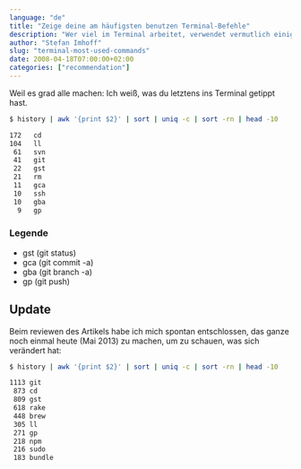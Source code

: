 ```yaml
---
language: "de"
title: "Zeige deine am häufigsten benutzen Terminal-Befehle"
description: "Wer viel im Terminal arbeitet, verwendet vermutlich einige Programme öfter als andere. So findest du heraus, welches deine  eigenen, am meisten verwendeten Terminal-Befehle sind."
author: "Stefan Imhoff"
slug: "terminal-most-used-commands"
date: 2008-04-18T07:00:00+02:00
categories: ["recommendation"]
---
```


Weil es grad alle machen: Ich weiß, was du letztens ins Terminal getippt hast.

```bash
$ history | awk '{print $2}' | sort | uniq -c | sort -rn | head -10

172   cd
104   ll
 61   svn
 41   git
 22   gst
 21   rm
 11   gca
 10   ssh
 10   gba
  9   gp
```

### Legende

* gst (git status)
* gca (git commit -a)
* gba (git branch -a)
* gp (git push)

## Update

Beim reviewen des Artikels habe ich mich spontan entschlossen, das ganze noch einmal heute (Mai 2013) zu machen, um zu schauen, was sich verändert hat:

```bash
$ history | awk '{print $2}' | sort | uniq -c | sort -rn | head -10

1113 git
 873 cd
 809 gst
 618 rake
 448 brew
 305 ll
 271 gp
 218 npm
 216 sudo
 183 bundle
```
